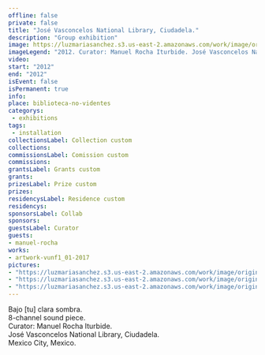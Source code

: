 ```yaml
---
offline: false
private: false
title: "José Vasconcelos National Library, Ciudadela." 
description: "Group exhibition"
image: https://luzmariasanchez.s3.us-east-2.amazonaws.com/work/image/original/btcs_vi16.jpg
imageLegend: "2012. Curator: Manuel Rocha Iturbide. José Vasconcelos National Library, Ciudadela. Mexico City, Mexico. Photo: Pablo Casals-Aguirre."
video: 
start: "2012"
end: "2012"
isEvent: false
isPermanent: true
info:
place: biblioteca-no-videntes
categorys:
 - exhibitions
tags:
 - installation
collectionsLabel: Collection custom
collections:
commissionsLabel: Comission custom
commissions:
grantsLabel: Grants custom
grants:
prizesLabel: Prize custom
prizes:
residencysLabel: Residence custom
residencys:
sponsorsLabel: Collab
sponsors:
guestsLabel: Curator
guests:
- manuel-rocha
works:
- artwork-vunf1_01-2017
pictures:
- "https://luzmariasanchez.s3.us-east-2.amazonaws.com/work/image/original/btcs_vi02.jpg | 2012. Curator: Manuel Rocha Iturbide. José Vasconcelos National Library, Ciudadela. Mexico City, Mexico. Photo: Pablo Casals-Aguirre."
- "https://luzmariasanchez.s3.us-east-2.amazonaws.com/work/image/original/btcs_vi04.jpg | 2012. Curator: Manuel Rocha Iturbide. José Vasconcelos National Library, Ciudadela. Mexico City, Mexico. Photo: Pablo Casals-Aguirre."
- "https://luzmariasanchez.s3.us-east-2.amazonaws.com/work/image/original/btcs_vi08.jpg | 2012. Curator: Manuel Rocha Iturbide. José Vasconcelos National Library, Ciudadela. Mexico City, Mexico. Photo: Pablo Casals-Aguirre."
---
```

Bajo [tu] clara sombra. \
8-channel sound piece. \
Curator: Manuel Rocha Iturbide. \
José Vasconcelos National Library, Ciudadela. \
Mexico City, Mexico. 
